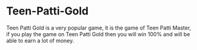 # Teen-Patti-Gold
Teen Patti Gold is a very popular game, it is the game of Teen Patti Master, if you play the game on Teen Patti Gold then you will win 100% and will be able to earn a lot of money.
